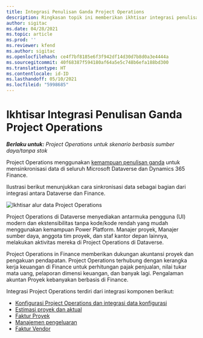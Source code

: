 ```yaml
---
title: Integrasi Penulisan Ganda Project Operations
description: Ringkasan topik ini memberikan ikhtisar integrasi penulisan ganda Project Operations.
author: sigitac
ms.date: 04/28/2021
ms.topic: article
ms.prod: ''
ms.reviewer: kfend
ms.author: sigitac
ms.openlocfilehash: ce4f7bf8185e6f3f942df14d30d7b8d0a3e4444a
ms.sourcegitcommit: 40f68387f594180af64a5e5c748b6efa188bd300
ms.translationtype: HT
ms.contentlocale: id-ID
ms.lasthandoff: 05/10/2021
ms.locfileid: "5998685"
---
```

# <a name="project-operations-dual-write-integration-overview"></a>Ikhtisar Integrasi Penulisan Ganda Project Operations

_**Berlaku untuk:** Project Operations untuk skenario berbasis sumber daya/tanpa stok_

Project Operations menggunakan [kemampuan penulisan ganda](/dynamics365/fin-ops-core/dev-itpro/data-entities/dual-write/dual-write-home-page) untuk mensinkronisasi data di seluruh Microsoft Dataverse dan Dynamics 365 Finance.

Ilustrasi berikut menunjukkan cara sinkronisasi data sebagai bagian dari integrasi antara Dataverse dan Finance.

![Ikhtisar alur data Project Operations](./media/ProjectOperationsFlows.jpg)

Project Operations di Dataverse menyediakan antarmuka pengguna (UI) modern dan ekstensibilitas tanpa kode/kode rendah yang mudah menggunakan kemampuan Power Platform. Manajer proyek, Manajer sumber daya, anggota tim proyek, dan staf kantor depan lainnya, melakukan aktivitas mereka di Project Operations di Dataverse.

Project Operations in Finance memberikan dukungan akuntansi proyek dan pengakuan pendapatan. Project Operations terhubung dengan kerangka kerja keuangan di Finance untuk perhitungan pajak penjualan, nilai tukar mata uang, pelaporan dimensi keuangan, dan banyak lagi. Pengalaman akuntan Proyek kebanyakan berbasis di Finance.

Integrasi Project Operations terdiri dari integrasi komponen berikut:


- [Konfigurasi Project Operations dan integrasi data konfigurasi](resource-dual-write-setup-integration.md) 
- [Estimasi proyek dan aktual](resource-dual-write-estimates-actuals.md)
- [Faktur Proyek](resource-dual-write-project-invoice.md)
- [Manajemen pengeluaran](resource-dual-write-expense.md)
- [Faktur Vendor](resource-dual-write-vendor-invoice.md)
